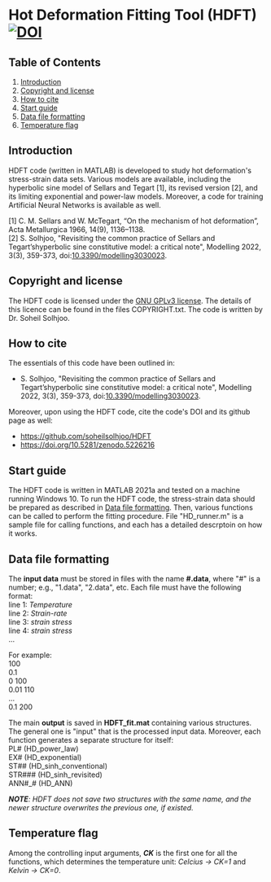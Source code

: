 # Hot Deformation Fitting Tool (HDFT) [![DOI](https://zenodo.org/badge/DOI/10.5281/zenodo.5226216.svg)](https://doi.org/10.5281/zenodo.5226216)

## Table of Contents
1. [Introduction](#introduction)
2. [Copyright and license](#copyright-and-license)
3. [How to cite](#how-to-cite)
4. [Start guide](#start-guide)
5. [Data file formatting](#data-file-formatting)
6. [Temperature flag](#temperature-flag)

## Introduction
HDFT code (written in MATLAB) is developed to study hot deformation's stress-strain data sets. Various models are available, including the hyperbolic sine model of Sellars and Tegart [1], its revised version [2], and its limiting exponential and power-law models. Moreover, a code for training Artificial Neural Networks is available as well.

[1] C. M. Sellars and W. McTegart, “On the mechanism of hot deformation”, Acta Metallurgica 1966, 14(9), 1136–1138.
<br />[2] S. Solhjoo, "Revisiting the common practice of Sellars and Tegart’shyperbolic sine constitutive model: a critical note", Modelling 2022, 3(3), 359-373, doi:[10.3390/modelling3030023](https://doi.org/10.3390/modelling3030023).

## Copyright and license
The HDFT code is licensed under the [GNU GPLv3 license](https://choosealicense.com/licenses/gpl-3.0/). The details of this licence can be found in the files COPYRIGHT.txt. The code is written by Dr. Soheil Solhjoo.

## How to cite
The essentials of this code have been outlined in:
- S. Solhjoo, "Revisiting the common practice of Sellars and Tegart’shyperbolic sine constitutive model: a critical note", Modelling 2022, 3(3), 359-373, doi:[10.3390/modelling3030023](https://doi.org/10.3390/modelling3030023).

Moreover, upon using the HDFT code, cite the code's DOI and its github page as well:
- https://github.com/soheilsolhjoo/HDFT
- https://doi.org/10.5281/zenodo.5226216

## Start guide
The HDFT code is written in MATLAB 2021a and tested on a machine running Windows 10.
To run the HDFT code, the stress-strain data should be prepared as described in [Data file formatting](#Data-file-formatting). Then, various functions can be called to perform the fitting procedure. File "HD_runner.m" is a sample file for calling functions, and each has a detailed descrptoin on how it works.

## Data file formatting
The **input data** must be stored in files with the name **#.data**, where "#" is a number; e.g., "1.data", "2.data", etc. Each file must have the following format:
<br />line 1: *Temperature*
<br />line 2: *Strain-rate*
<br />line 3: *strain   stress*
<br />line 4: *strain   stress*
<br />  ...

For example:
<br />100
<br />0.1
<br />0	100
<br />0.01	110
<br />  ...
<br />0.1	200

The main **output** is saved in **HDFT_fit.mat** containing various structures. The general one is "input" that is the processed input data. Moreover, each function generates a separate structure for itself:
<br />PL# (HD_power_law)
<br />EX# (HD_exponential)
<br />ST## (HD_sinh_conventional)
<br />STR### (HD_sinh_revisited)
<br />ANN#_# (HD_ANN)

***NOTE**: HDFT does not save two structures with the same name, and the newer structure overwrites the previous one, if existed.*

## Temperature flag
Among the controlling input arguments, ***CK*** is the first one for all the functions, which determines the temperature unit: *Celcius -> CK=1* and *Kelvin -> CK=0*.
